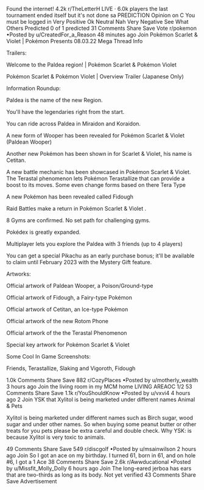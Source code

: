 Found the internet!
4.2k
r/TheLetterH
LIVE
· 6.0k players
the last tournament ended itself but it's not done sa
PREDICTION
Opinion on C
You must be logged in
Very Positive
Ok
Neutral
Nah
Very Negative
See What Others Predicted
0 of 1 predicted
31 Comments
Share
Save
Vote
r/pokemon
•Posted by
u/CreatedFor_a_Reason
48 minutes ago
Join
Pokémon Scarlet & Violet | Pokémon Presents 08.03.22 Mega Thread
Info

Trailers:

Welcome to the Paldea region! | Pokémon Scarlet & Pokémon Violet

Pokémon Scarlet & Pokémon Violet | Overview Trailer (Japanese Only)

Information Roundup:

Paldea is the name of the new Region.

You'll have the legendaries right from the start.

You can ride across Paldea in Miraidon and Koraidon.

A new form of Wooper has been revealed for Pokémon Scarlet & Violet (Paldean Wooper)

Another new Pokémon has been shown in for Scarlet & Violet, his name is Cetitan.

A new battle mechanic has been showcased in Pokémon Scarlet & Violet. The Terastal phenomenon lets Pokémon Terastallize that can provide a boost to its moves. Some even change forms based on there Tera Type

A new Pokémon has been revealed called Fidough

Raid Battles make a return in Pokémon Scarlet & Violet .

8 Gyms are confirmed. No set path for challenging gyms.

Pokédex is greatly expanded.

Multiplayer lets you explore the Paldea with 3 friends (up to 4 players)

You can get a special Pikachu as an early purchase bonus; it'll be available to claim until February 2023 with the Mystery Gift feature.

Artworks:

Official artwork of Paldean Wooper, a Poison/Ground-type

Official artwork of Fidough, a Fairy-type Pokémon

Official artwork of Cetitan, an Ice-type Pokémon

Official artwork of the new Rotom Phone

Official artwork of the the Terastal Phenomenon

Special key artwork for Pokémon Scarlet & Violet

Some Cool In Game Screenshots:

Friends, Terastallize, Slaking and Vigoroth, Fidough

1.0k Comments
Share
Save
882
r/CozyPlaces
•Posted by
u/motherly_wealth
3 hours ago
Join
the living room in my MCM home
LIVING AREAOC
1/2
53 Comments
Share
Save
1.1k
r/YouShouldKnow
•Posted by
u/vxvi4
4 hours ago
2
Join
YSK that Xylitol is being marketed under different names
Animal & Pets

Xylitol is being marketed under different names such as Birch sugar, wood sugar and under other names. So when buying some peanut butter or other treats for you pets please be extra careful and double check. Why YSK: is because Xylitol is very toxic to animals.

49 Comments
Share
Save
549
r/discgolf
•Posted by
u/msainwilson
2 hours ago
Join
So I got an ace on my birthday. I turned 61, born in 61, and on hole #6, I got a 1
Ace
38 Comments
Share
Save
2.6k
r/Awwducational
•Posted by
u/Missfit_Molly_Dolly
6 hours ago
Join
The long-eared jerboa has ears that are two-thirds as long as its body.
Not yet verified
43 Comments
Share
Save
Advertisement